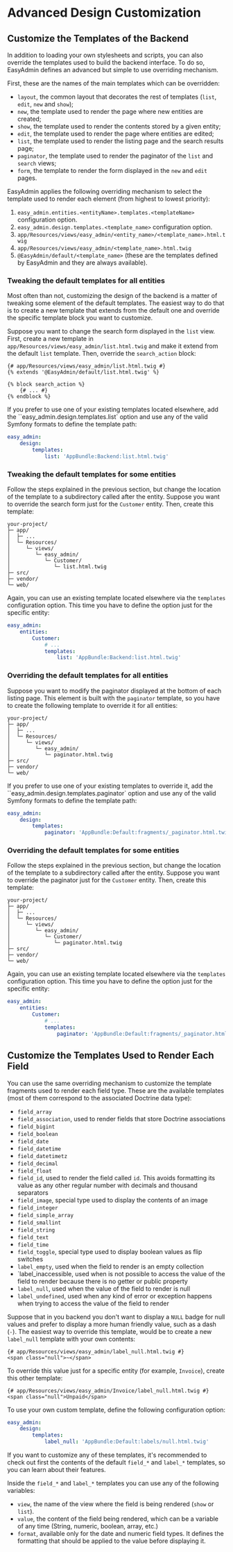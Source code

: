 Advanced Design Customization
=============================

Customize the Templates of the Backend
--------------------------------------

In addition to loading your own stylesheets and scripts, you can also override
the templates used to build the backend interface. To do so, EasyAdmin defines
an advanced but simple to use overriding mechanism.

First, these are the names of the main templates which can be overridden:

  * `layout`, the common layout that decorates the rest of templates (`list`,
    `edit`, `new` and `show`);
  * `new`, the template used to render the page where new entities are created;
  * `show`, the template used to render the contents stored by a given entity;
  * `edit`, the template used to render the page where entities are edited;
  * `list`, the template used to render the listing page and the search
    results page;
  * `paginator`, the template used to render the paginator of the `list` and
    `search` views;
  * `form`, the template to render the form displayed in the `new` and `edit`
    pages.

EasyAdmin applies the following overriding mechanism to select the template
used to render each element (from highest to lowest priority):

  1. `easy_admin.entities.<entityName>.templates.<templateName>` configuration 
     option.
  2. `easy_admin.design.templates.<template_name>` configuration option.
  3. `app/Resources/views/easy_admin/<entity_name>/<template_name>.html.twig`
  4. `app/Resources/views/easy_admin/<template_name>.html.twig`
  5. `@EasyAdmin/default/<template_name>` (these are the templates defined by
     EasyAdmin and they are always available).

### Tweaking the default templates for all entities

Most often than not, customizing the design of the backend is a matter of
tweaking some element of the default templates. The easiest way to do that is
to create a new template that extends from the default one and override the
specific template block you want to customize.

Suppose you want to change the search form displayed in the `list` view.
First, create a new template in `app/Resources/views/easy_admin/list.html.twig`
and make it extend from the default `list` template. Then, override the
`search_action` block:

```twig
{# app/Resources/views/easy_admin/list.html.twig #}
{% extends '@EasyAdmin/default/list.html.twig' %}

{% block search_action %}
    {# ... #}
{% endblock %}
```

If you prefer to use one of your existing templates located elsewhere, add the
``easy_admin.design.templates.list` option and use any of the valid Symfony
formats to define the template path:

```yaml
easy_admin:
    design:
        templates:
            list: 'AppBundle:Backend:list.html.twig'
```

### Tweaking the default templates for some entities

Follow the steps explained in the previous section, but change the location of
the template to a subdirectory called after the entity. Suppose you want to
override the search form just for the `Customer` entity. Then, create this
template:

```
your-project/
├─ app/
│  ├─ ...
│  └─ Resources/
│     └─ views/
│        └─ easy_admin/
│           └─ Customer/
│              └─ list.html.twig
├─ src/
├─ vendor/
└─ web/
```

Again, you can use an existing template located elsewhere via the ``templates``
configuration option. This time you have to define the option just for the
specific entity:

```yaml
easy_admin:
    entities:
        Customer:
            # ...
            templates:
                list: 'AppBundle:Backend:list.html.twig'
```

### Overriding the default templates for all entities

Suppose you want to modify the paginator displayed at the bottom of each
listing page. This element is built with the `paginator` template, so you have
to create the following template to override it for all entities:

```
your-project/
├─ app/
│  ├─ ...
│  └─ Resources/
│     └─ views/
│        └─ easy_admin/
│           └─ paginator.html.twig
├─ src/
├─ vendor/
└─ web/
```

If you prefer to use one of your existing templates to override it, add the
``easy_admin.design.templates.paginator` option and use any of the valid
Symfony formats to define the template path:

```yaml
easy_admin:
    design:
        templates:
            paginator: 'AppBundle:Default:fragments/_paginator.html.twig'
```

### Overriding the default templates for some entities

Follow the steps explained in the previous section, but change the location of
the template to a subdirectory called after the entity. Suppose you want to
override the paginator just for the `Customer` entity. Then, create this
template:

```
your-project/
├─ app/
│  ├─ ...
│  └─ Resources/
│     └─ views/
│        └─ easy_admin/
│           └─ Customer/
│              └─ paginator.html.twig
├─ src/
├─ vendor/
└─ web/
```

Again, you can use an existing template located elsewhere via the ``templates``
configuration option. This time you have to define the option just for the
specific entity:

```yaml
easy_admin:
    entities:
        Customer:
            # ...
            templates:
                paginator: 'AppBundle:Default:fragments/_paginator.html.twig'
```

Customize the Templates Used to Render Each Field
-------------------------------------------------

You can use the same overriding mechanism to customize the template fragments
used to render each field type. These are the available templates (most of
them correspond to the associated Doctrine data type):

  * `field_array`
  * `field_association`, used to render fields that store Doctrine associations
  * `field_bigint`
  * `field_boolean`
  * `field_date`
  * `field_datetime`
  * `field_datetimetz`
  * `field_decimal`
  * `field_float`
  * `field_id`, used to render the field called `id`. This avoids formatting 
    its value as any other regular number with decimals and thousand separators
  * `field_image`, special type used to display the contents of an image
  * `field_integer`
  * `field_simple_array`
  * `field_smallint`
  * `field_string`
  * `field_text`
  * `field_time`
  * `field_toggle`, special type used to display boolean values as flip 
    switches
  * `label_empty`, used when the field to render is an empty collection
  * `label_inaccessible, used when is not possible to access the value of the
    field to render because there is no getter or public property
  * `label_null`, used when the value of the field to render is null
  * `label_undefined`, used when any kind of error or exception happens when
    trying to access the value of the field to render

Suppose that in you backend you don't want to display a `NULL` badge for null
values and prefer to display a more human friendly value, such as a dash (`-`).
The easiest way to override this template, would be to create a new
`label_null` template with your own contents:

```twig
{# app/Resources/views/easy_admin/label_null.html.twig #}
<span class="null">~</span>
```

To override this value just for a specific entity (for example, `Invoice`), 
create this other template:

```twig
{# app/Resources/views/easy_admin/Invoice/label_null.html.twig #}
<span class="null">Unpaid</span>
```

To use your own custom template, define the following configuration option:

```yaml
easy_admin:
    design:
        templates:
            label_null: 'AppBundle:Default:labels/null.html.twig'
```

If you want to customize any of these templates, it's recommended to check out
first the contents of the default `field_*` and `label_*` templates, so you can
learn about their features.

Inside the `field_*` and `label_*` templates you can use any of the following
variables:

  * `view`, the name of the view where the field is being rendered (`show` or
    `list`).
  * `value`, the content of the field being rendered, which can be a variable
    of any time (String, numeric, boolean, array, etc.)
  * `format`, available only for the date and numeric field types. It defines
    the formatting that should be applied to the value before displaying it.
